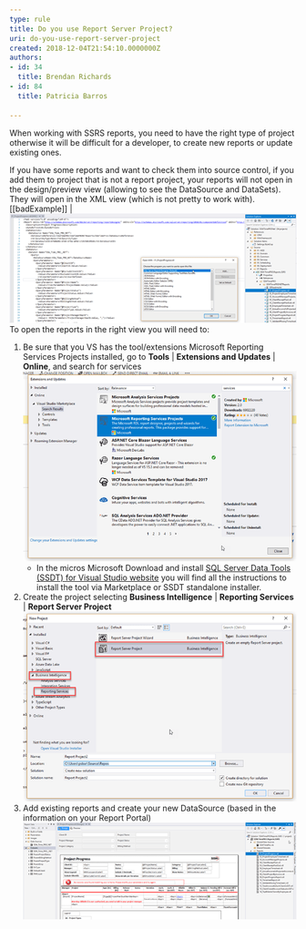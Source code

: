 ```yaml
---
type: rule
title: Do you use Report Server Project?
uri: do-you-use-report-server-project
created: 2018-12-04T21:54:10.0000000Z
authors:
- id: 34
  title: Brendan Richards
- id: 84
  title: Patricia Barros

---
```


When working with SSRS reports, you need to have the right type of project otherwise it will be difficult for a developer, to create new reports or update existing ones.

If you have some reports and want to check them into source control, if you add them to project that is not a report project, your reports will not open in the design/preview view (allowing to see the DataSource and DataSets). They will open in the XML view (which is not pretty to work with).
 [[badExample]]
| ![ Bad example – C# project with reports opening as XML](report-server-project1.png)
To open the reports in the right view you will need to:

1. Be sure that you VS has the tool/extensions Microsoft Reporting Services Projects installed, go to **Tools** | **Extensions and Updates** | **Online**, and search for services
![ Checking Microsoft Reporting Services Projects is installed](report-server-project2.png)
    - In the micros Microsoft Download and install [SQL Server Data Tools (SSDT) for Visual Studio website](https://docs.microsoft.com/en-us/sql/ssdt/download-sql-server-data-tools-ssdt?view=sql-server-2017) you will find all the instructions to install the tool via Marketplace or SSDT standalone installer.
2. Create the project selecting **Business Intelligence** | **Reporting Services** | **Report Server Project**
![report-server-project3.png](report-server-project3.png)
3. Add existing reports and create your new DataSource (based in the information on your Report Portal)
![ Good Example – Report Server project with reports opening in the design/preview view](report-server-project4.png)
